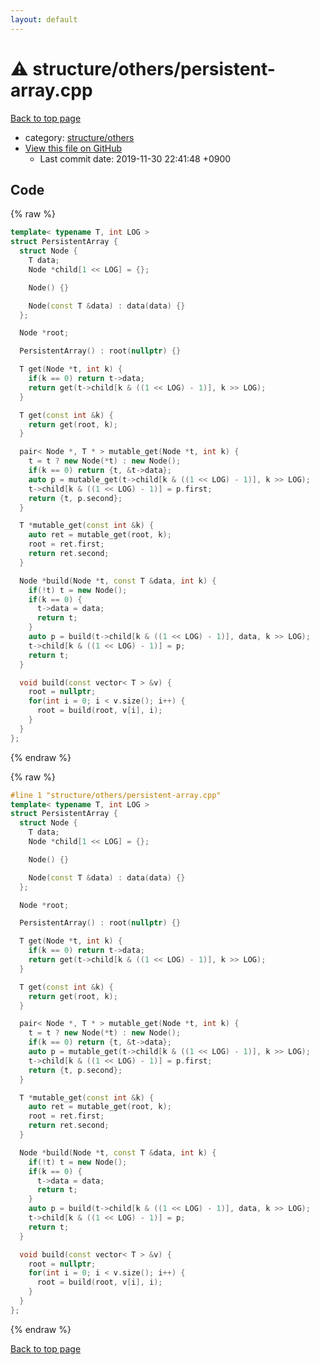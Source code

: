 ```yaml
---
layout: default
---
```


<!-- mathjax config similar to math.stackexchange -->
<script type="text/javascript" async
  src="https://cdnjs.cloudflare.com/ajax/libs/mathjax/2.7.5/MathJax.js?config=TeX-MML-AM_CHTML">
</script>
<script type="text/x-mathjax-config">
  MathJax.Hub.Config({
    TeX: { equationNumbers: { autoNumber: "AMS" }},
    tex2jax: {
      inlineMath: [ ['$','$'] ],
      processEscapes: true
    },
    "HTML-CSS": { matchFontHeight: false },
    displayAlign: "left",
    displayIndent: "2em"
  });
</script>

<script type="text/javascript" src="https://cdnjs.cloudflare.com/ajax/libs/jquery/3.4.1/jquery.min.js"></script>
<script src="https://cdn.jsdelivr.net/npm/jquery-balloon-js@1.1.2/jquery.balloon.min.js" integrity="sha256-ZEYs9VrgAeNuPvs15E39OsyOJaIkXEEt10fzxJ20+2I=" crossorigin="anonymous"></script>
<script type="text/javascript" src="../../../assets/js/copy-button.js"></script>
<link rel="stylesheet" href="../../../assets/css/copy-button.css" />


# :warning: structure/others/persistent-array.cpp

<a href="../../../index.html">Back to top page</a>

* category: <a href="../../../index.html#40d73e22b7d986e3399449c25c8b23a1">structure/others</a>
* <a href="{{ site.github.repository_url }}/blob/master/structure/others/persistent-array.cpp">View this file on GitHub</a>
    - Last commit date: 2019-11-30 22:41:48 +0900




## Code

<a id="unbundled"></a>
{% raw %}
```cpp
template< typename T, int LOG >
struct PersistentArray {
  struct Node {
    T data;
    Node *child[1 << LOG] = {};

    Node() {}

    Node(const T &data) : data(data) {}
  };

  Node *root;

  PersistentArray() : root(nullptr) {}

  T get(Node *t, int k) {
    if(k == 0) return t->data;
    return get(t->child[k & ((1 << LOG) - 1)], k >> LOG);
  }

  T get(const int &k) {
    return get(root, k);
  }

  pair< Node *, T * > mutable_get(Node *t, int k) {
    t = t ? new Node(*t) : new Node();
    if(k == 0) return {t, &t->data};
    auto p = mutable_get(t->child[k & ((1 << LOG) - 1)], k >> LOG);
    t->child[k & ((1 << LOG) - 1)] = p.first;
    return {t, p.second};
  }

  T *mutable_get(const int &k) {
    auto ret = mutable_get(root, k);
    root = ret.first;
    return ret.second;
  }

  Node *build(Node *t, const T &data, int k) {
    if(!t) t = new Node();
    if(k == 0) {
      t->data = data;
      return t;
    }
    auto p = build(t->child[k & ((1 << LOG) - 1)], data, k >> LOG);
    t->child[k & ((1 << LOG) - 1)] = p;
    return t;
  }

  void build(const vector< T > &v) {
    root = nullptr;
    for(int i = 0; i < v.size(); i++) {
      root = build(root, v[i], i);
    }
  }
};


```
{% endraw %}

<a id="bundled"></a>
{% raw %}
```cpp
#line 1 "structure/others/persistent-array.cpp"
template< typename T, int LOG >
struct PersistentArray {
  struct Node {
    T data;
    Node *child[1 << LOG] = {};

    Node() {}

    Node(const T &data) : data(data) {}
  };

  Node *root;

  PersistentArray() : root(nullptr) {}

  T get(Node *t, int k) {
    if(k == 0) return t->data;
    return get(t->child[k & ((1 << LOG) - 1)], k >> LOG);
  }

  T get(const int &k) {
    return get(root, k);
  }

  pair< Node *, T * > mutable_get(Node *t, int k) {
    t = t ? new Node(*t) : new Node();
    if(k == 0) return {t, &t->data};
    auto p = mutable_get(t->child[k & ((1 << LOG) - 1)], k >> LOG);
    t->child[k & ((1 << LOG) - 1)] = p.first;
    return {t, p.second};
  }

  T *mutable_get(const int &k) {
    auto ret = mutable_get(root, k);
    root = ret.first;
    return ret.second;
  }

  Node *build(Node *t, const T &data, int k) {
    if(!t) t = new Node();
    if(k == 0) {
      t->data = data;
      return t;
    }
    auto p = build(t->child[k & ((1 << LOG) - 1)], data, k >> LOG);
    t->child[k & ((1 << LOG) - 1)] = p;
    return t;
  }

  void build(const vector< T > &v) {
    root = nullptr;
    for(int i = 0; i < v.size(); i++) {
      root = build(root, v[i], i);
    }
  }
};

```
{% endraw %}

<a href="../../../index.html">Back to top page</a>

